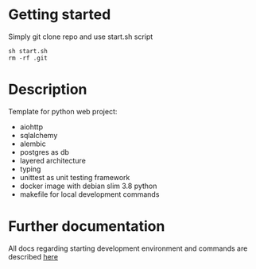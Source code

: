 # Getting started
Simply git clone repo and use start.sh script
```shell script
sh start.sh
rm -rf .git
```

# Description
Template for python web project:
- aiohttp
- sqlalchemy
- alembic
- postgres as db
- layered architecture
- typing
- unittest as unit testing framework
- docker image with debian slim 3.8 python
- makefile for local development commands


# Further documentation
All docs regarding starting development environment and commands are described
[here](README_after_generate.md)